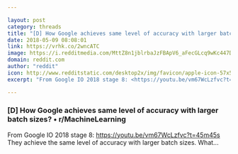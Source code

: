 ```yaml
---

layout: post
category: threads
title: "[D] How Google achieves same level of accuracy with larger batch sizes?"
date: 2018-05-09 08:08:01
link: https://vrhk.co/2wncATC
image: https://i.redditmedia.com/MttZ8n1jblrbaJzFBApV6_aFecGLcq9wKc447DWVcmg.jpg?w=320&s=a120d89df03b2a83c61c5b21e72fe68d
domain: reddit.com
author: "reddit"
icon: http://www.redditstatic.com/desktop2x/img/favicon/apple-icon-57x57.png
excerpt: "From Google IO 2018 stage 8: <https://youtu.be/vm67WcLzfvc?t=45m45s> They achieve the same level of accuracy with larger batch sizes. What..."

---
```


### [D] How Google achieves same level of accuracy with larger batch sizes? • r/MachineLearning

From Google IO 2018 stage 8: <https://youtu.be/vm67WcLzfvc?t=45m45s> They achieve the same level of accuracy with larger batch sizes. What...